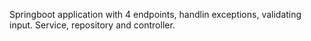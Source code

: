 Springboot application with 4 endpoints, handlin exceptions, validating input. Service, repository and controller.
